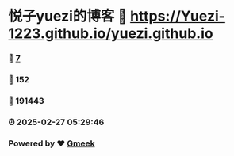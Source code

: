 # 悦子yuezi的博客 :link: https://Yuezi-1223.github.io/yuezi.github.io 
### :page_facing_up: [7](https://Yuezi-1223.github.io/yuezi.github.io/tag.html) 
### :speech_balloon: 152 
### :hibiscus: 191443 
### :alarm_clock: 2025-02-27 05:29:46 
### Powered by :heart: [Gmeek](https://github.com/Meekdai/Gmeek)
